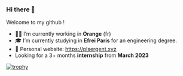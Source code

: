 ### Hi there 👋

Welcome to my github !

- 👷‍♂️ I’m currently working in **Orange** (fr)
- 🎓 I’m currently studying in **Efrei Paris** for an engineering degree.
- 💬 Personal website: https://plsergent.xyz
- Looking for a 3+ months **internship** from **March 2023**

[![trophy](https://github-profile-trophy.vercel.app/?username=plsergent&theme=dracula&column=3&row=2)](https://github.com/ryo-ma/github-profile-trophy)
